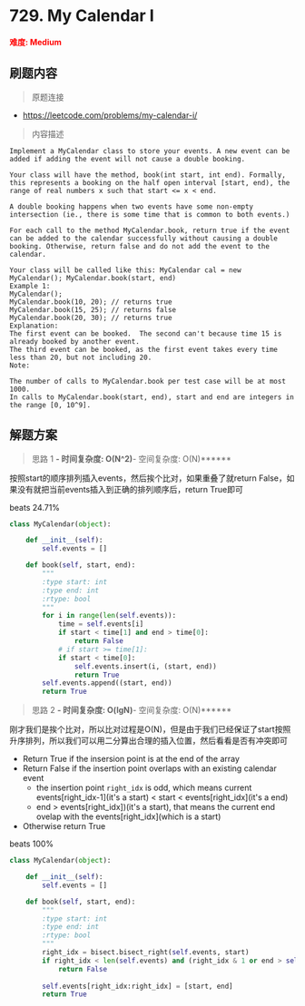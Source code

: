 # 729. My Calendar I

**<font color=red>难度: Medium</font>**

## 刷题内容

> 原题连接

* https://leetcode.com/problems/my-calendar-i/

> 内容描述

```
Implement a MyCalendar class to store your events. A new event can be added if adding the event will not cause a double booking.

Your class will have the method, book(int start, int end). Formally, this represents a booking on the half open interval [start, end), the range of real numbers x such that start <= x < end.

A double booking happens when two events have some non-empty intersection (ie., there is some time that is common to both events.)

For each call to the method MyCalendar.book, return true if the event can be added to the calendar successfully without causing a double booking. Otherwise, return false and do not add the event to the calendar.

Your class will be called like this: MyCalendar cal = new MyCalendar(); MyCalendar.book(start, end)
Example 1:
MyCalendar();
MyCalendar.book(10, 20); // returns true
MyCalendar.book(15, 25); // returns false
MyCalendar.book(20, 30); // returns true
Explanation: 
The first event can be booked.  The second can't because time 15 is already booked by another event.
The third event can be booked, as the first event takes every time less than 20, but not including 20.
Note:

The number of calls to MyCalendar.book per test case will be at most 1000.
In calls to MyCalendar.book(start, end), start and end are integers in the range [0, 10^9].
```

## 解题方案

> 思路 1
******- 时间复杂度: O(N^2)******- 空间复杂度: O(N)******





按照start的顺序排列插入events，然后挨个比对，如果重叠了就return False，如果没有就把当前events插入到正确的排列顺序后，return True即可

beats 24.71%


```python
class MyCalendar(object):

    def __init__(self):
        self.events = []

    def book(self, start, end):
        """
        :type start: int
        :type end: int
        :rtype: bool
        """
        for i in range(len(self.events)):
            time = self.events[i]
            if start < time[1] and end > time[0]:
                return False
            # if start >= time[1]:
            if start < time[0]:
                self.events.insert(i, (start, end))
                return True
        self.events.append((start, end))
        return True
```


> 思路 2
******- 时间复杂度: O(lgN)******- 空间复杂度: O(N)******


刚才我们是挨个比对，所以比对过程是O(N)，但是由于我们已经保证了start按照升序排列，所以我们可以用二分算出合理的插入位置，然后看看是否有冲突即可


- Return True if the insersion point is at the end of the array
- Return False if the insertion point overlaps with an existing calendar event
    - the insertion point ```right_idx``` is odd, which means current events[right_idx-1](it's a start) < start < events[right_idx](it's a end)
    - end > events[right_idx])(it's a start), that means the current end ovelap with the events[right_idx](which is a start)
- Otherwise return True

beats 100%

```python
class MyCalendar(object):

    def __init__(self):
        self.events = []

    def book(self, start, end):
        """
        :type start: int
        :type end: int
        :rtype: bool
        """
        right_idx = bisect.bisect_right(self.events, start)
        if right_idx < len(self.events) and (right_idx & 1 or end > self.events[right_idx]):
            return False
        
        self.events[right_idx:right_idx] = [start, end]
        return True
```


































